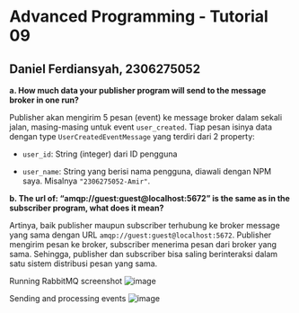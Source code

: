 # Advanced Programming - Tutorial 09
## Daniel Ferdiansyah, 2306275052

**a. How much data your publisher program will send to the message broker in one
run?**

Publisher akan mengirim 5 pesan (event) ke message broker dalam sekali jalan, masing-masing untuk event `user_created`. Tiap pesan isinya data dengan type `UserCreatedEventMessage` yang terdiri dari 2 property:

- `user_id`: String (integer) dari ID pengguna

- `user_name`: String yang berisi nama pengguna, diawali dengan NPM saya. Misalnya `"2306275052-Amir"`. 

**b. The url of: “amqp://guest:guest@localhost:5672” is the same as in the subscriber
program, what does it mean?**

Artinya, baik publisher maupun subscriber terhubung ke broker message yang sama dengan URL `amqp://guest:guest@localhost:5672`. Publisher mengirim pesan ke broker, subscriber menerima pesan dari broker yang sama. Sehingga, publisher dan subscriber bisa saling berinteraksi dalam satu sistem distribusi pesan yang sama.


Running RabbitMQ screenshot
![image](https://github.com/user-attachments/assets/527887db-b496-45eb-845f-8bdaccf9f9c1)

Sending and processing events
![image](https://github.com/user-attachments/assets/904251e8-3475-4e9e-9d74-00d77548e726)

